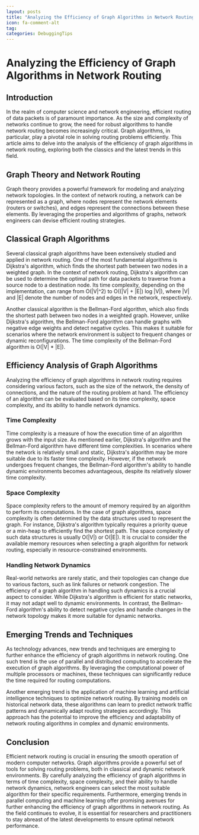 ```yaml
---
layout: posts
title: "Analyzing the Efficiency of Graph Algorithms in Network Routing"
icon: fa-comment-alt
tag:      
categories: DebuggingTips
---
```



# Analyzing the Efficiency of Graph Algorithms in Network Routing

## Introduction
In the realm of computer science and network engineering, efficient routing of data packets is of paramount importance. As the size and complexity of networks continue to grow, the need for robust algorithms to handle network routing becomes increasingly critical. Graph algorithms, in particular, play a pivotal role in solving routing problems efficiently. This article aims to delve into the analysis of the efficiency of graph algorithms in network routing, exploring both the classics and the latest trends in this field.

## Graph Theory and Network Routing
Graph theory provides a powerful framework for modeling and analyzing network topologies. In the context of network routing, a network can be represented as a graph, where nodes represent the network elements (routers or switches), and edges represent the connections between these elements. By leveraging the properties and algorithms of graphs, network engineers can devise efficient routing strategies.

## Classical Graph Algorithms
Several classical graph algorithms have been extensively studied and applied in network routing. One of the most fundamental algorithms is Dijkstra's algorithm, which finds the shortest path between two nodes in a weighted graph. In the context of network routing, Dijkstra's algorithm can be used to determine the optimal path for data packets to traverse from a source node to a destination node. Its time complexity, depending on the implementation, can range from O(|V|^2) to O((|V| + |E|) log |V|), where |V| and |E| denote the number of nodes and edges in the network, respectively.

Another classical algorithm is the Bellman-Ford algorithm, which also finds the shortest path between two nodes in a weighted graph. However, unlike Dijkstra's algorithm, the Bellman-Ford algorithm can handle graphs with negative edge weights and detect negative cycles. This makes it suitable for scenarios where the network environment is subject to frequent changes or dynamic reconfigurations. The time complexity of the Bellman-Ford algorithm is O(|V| * |E|).

## Efficiency Analysis of Graph Algorithms
Analyzing the efficiency of graph algorithms in network routing requires considering various factors, such as the size of the network, the density of connections, and the nature of the routing problem at hand. The efficiency of an algorithm can be evaluated based on its time complexity, space complexity, and its ability to handle network dynamics.

### Time Complexity
Time complexity is a measure of how the execution time of an algorithm grows with the input size. As mentioned earlier, Dijkstra's algorithm and the Bellman-Ford algorithm have different time complexities. In scenarios where the network is relatively small and static, Dijkstra's algorithm may be more suitable due to its faster time complexity. However, if the network undergoes frequent changes, the Bellman-Ford algorithm's ability to handle dynamic environments becomes advantageous, despite its relatively slower time complexity.

### Space Complexity
Space complexity refers to the amount of memory required by an algorithm to perform its computations. In the case of graph algorithms, space complexity is often determined by the data structures used to represent the graph. For instance, Dijkstra's algorithm typically requires a priority queue or a min-heap to efficiently find the shortest path. The space complexity of such data structures is usually O(|V|) or O(|E|). It is crucial to consider the available memory resources when selecting a graph algorithm for network routing, especially in resource-constrained environments.

### Handling Network Dynamics
Real-world networks are rarely static, and their topologies can change due to various factors, such as link failures or network congestion. The efficiency of a graph algorithm in handling such dynamics is a crucial aspect to consider. While Dijkstra's algorithm is efficient for static networks, it may not adapt well to dynamic environments. In contrast, the Bellman-Ford algorithm's ability to detect negative cycles and handle changes in the network topology makes it more suitable for dynamic networks.

## Emerging Trends and Techniques
As technology advances, new trends and techniques are emerging to further enhance the efficiency of graph algorithms in network routing. One such trend is the use of parallel and distributed computing to accelerate the execution of graph algorithms. By leveraging the computational power of multiple processors or machines, these techniques can significantly reduce the time required for routing computations.

Another emerging trend is the application of machine learning and artificial intelligence techniques to optimize network routing. By training models on historical network data, these algorithms can learn to predict network traffic patterns and dynamically adapt routing strategies accordingly. This approach has the potential to improve the efficiency and adaptability of network routing algorithms in complex and dynamic environments.

## Conclusion
Efficient network routing is crucial in ensuring the smooth operation of modern computer networks. Graph algorithms provide a powerful set of tools for solving routing problems, both in classical and dynamic network environments. By carefully analyzing the efficiency of graph algorithms in terms of time complexity, space complexity, and their ability to handle network dynamics, network engineers can select the most suitable algorithm for their specific requirements. Furthermore, emerging trends in parallel computing and machine learning offer promising avenues for further enhancing the efficiency of graph algorithms in network routing. As the field continues to evolve, it is essential for researchers and practitioners to stay abreast of the latest developments to ensure optimal network performance.